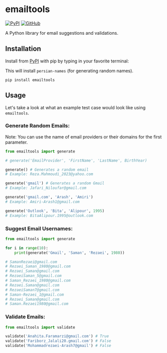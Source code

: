 # emailtools

[![PyPI](https://img.shields.io/pypi/v/emailtools?style=for-the-badge&color=ee999f&labelColor=302d41)](https://pypi.org/project/emailtools)
[![GitHub](https://img.shields.io/github/license/armanyazdi/emailtools?style=for-the-badge&color=8cd5ca&labelColor=302d41)](https://pypi.org/project/emailtools)

A Python library for email suggestions and validations.

## Installation

Install from [PyPI](https://pypi.org/project/emailtools) with pip by typing in your favorite terminal:

This will install `persian-names` (for generating random names).

`pip install emailtools`

## Usage

Let's take a look at what an example test case would look like using `emailtools`.

### Generate Random Emails:

Note: You can use the name of email providers or their domains for the first parameter.

```python
from emailtools import generate

# generate('EmailProvider', 'FirstName', 'LastName', BirthYear)

generate() # Generates a random email
# Example: Reza.Mahmoudi_2023@yahoo.com

generate('gmail') # Generates a random Gmail
# Example: Jafari_Niloufar@gmail.com

generate('gmail.com', 'Arash', 'Amiri')
# Example: Amiri-Arash1@gmail.com

generate('Outlook', 'Bita', 'Alipour', 1995)
# Example: BitaAlipour.1995@outlook.com
```

### Suggest Email Usernames:

```python
from emailtools import generate

for i in range(10):
    print(generate('Gmail', 'Saman', 'Rezaei', 1980))

# SamanRezaei@gmail.com
# Rezaei_Saman_1980@gmail.com
# Rezaei_Saman@gmail.com
# RezaeiSaman_5@gmail.com
# Saman_Rezaei_1980@gmail.com
# Rezaei.Saman@gmail.com
# RezaeiSaman7@gmail.com
# Saman-Rezaei_1@gmail.com
# Rezaei_Saman@gmail.com
# Saman.Rezaei1980@gmail.com
```

### Validate Emails:

```python
from emailtools import validate

validate('Anahita.Faramarzi@gmail.com') # True
validate('Fariborz_Jalali20.gmail.com') # False
validate('Mohammadrezaei-Arash7@gmail') # False
```